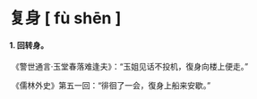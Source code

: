 # 复身    [ fù shēn ]

#### 1. 回转身。

​	《警世通言·玉堂春落难逢夫》：“玉姐见话不投机，復身向楼上便走。”

​	 《儒林外史》第五一回：“徘徊了一会，復身上船来安歇。”